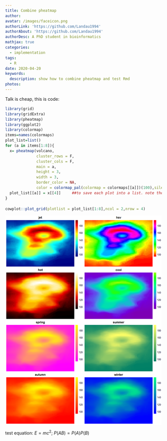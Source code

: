 ```yaml
---
title: Combine pheatmap
author:
avatar: /images/faceicon.png
authorLink: 'https://github.com/Landau1994'
authorAbout: 'https://github.com/Landau1994'
authorDesc: A PhD student in bioinformatics
mathjax: true
categories:
  - implementation
tags:
  - R
date: 2020-04-20 
keywords:
  description: show how to combine pheatmap and test Rmd
photos:
---
```


Talk is cheap, this is code:

``` r
library(grid)
library(gridExtra)
library(pheatmap)
library(ggplot2)
library(colormap)
items=names(colormaps)
plot_list=list()
for (a in items[1:8]){
  x= pheatmap(volcano,
              cluster_rows = F,
              cluster_cols = F,
              main = a,
              height = 3,
              width = 3,
              border_color = NA,
              color = colormap_pal(colormap = colormaps[[a]])(100),silent = T)
  plot_list[[a]] = x[[4]]     ##to save each plot into a list. note the [[4]]
}

cowplot::plot_grid(plotlist = plot_list[1:8],ncol = 2,nrow = 4)
```

<img src="/figure/posts/combine_pheatmap_files/figure-markdown_github/unnamed-chunk-1-1.png" style="display: block; margin: auto;" />

test equation: $E=mc^2$; $P(AB)=P(A)P(B)$
